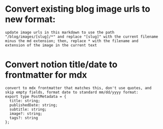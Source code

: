 # Convert existing blog image urls to new format:
```
update image urls in this markdown to use the path "/blog/images/[slug]/*" and replace "[slug]" with the current filename minus the md extension; then, replace * with the filename and extension of the image in the current text
```

# Convert notion title/date to frontmatter for mdx
```
convert to mdx frontmatter that matches this, don't use quotes, and skip empty fields, format date to standard mm/dd/yyyy format:
export type PostMetadata = {
  title: string;
  publishedDate: string;
  subtitle: string;
  image?: string;
  tags?: string
};
```